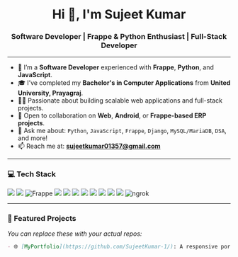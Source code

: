 <h1 align="center">Hi 👋, I'm Sujeet Kumar</h1>
<h3 align="center">Software Developer | Frappe & Python Enthusiast | Full-Stack Developer</h3>

---

- 💼 I’m a **Software Developer** experienced with **Frappe**, **Python**, and **JavaScript**.
- 🎓 I’ve completed my **Bachelor's in Computer Applications** from **United University, Prayagraj**.
- 👨‍💻 Passionate about building scalable web applications and full-stack projects.
- 🤝 Open to collaboration on **Web**, **Android**, or **Frappe-based ERP projects**.
- 💬 Ask me about: `Python`, `JavaScript`, `Frappe`, `Django`, `MySQL/MariaDB`, `DSA`, and more!
- 📫 Reach me at: **sujeetkumar01357@gmail.com**

---

### 💻 Tech Stack

<p align="left">
  <img src="https://img.shields.io/badge/Python-3776AB?style=for-the-badge&logo=python&logoColor=white"/>
  <img src="https://img.shields.io/badge/JavaScript-F7DF1E?style=for-the-badge&logo=javascript&logoColor=black"/>
  <img src="https://img.shields.io/badge/Frappe-0099CC?style=for-the-badge&logo=data:image/svg+xml;base64,...&logoColor=white" alt="Frappe"/>
  <img src="https://img.shields.io/badge/Django-092E20?style=for-the-badge&logo=django&logoColor=white"/>
  <img src="https://img.shields.io/badge/HTML5-E34F26?style=for-the-badge&logo=html5&logoColor=white"/>
  <img src="https://img.shields.io/badge/CSS3-1572B6?style=for-the-badge&logo=css3&logoColor=white"/>
  <img src="https://img.shields.io/badge/Bootstrap-7952B3?style=for-the-badge&logo=bootstrap&logoColor=white"/>
  <img src="https://img.shields.io/badge/SQL-4479A1?style=for-the-badge&logo=postgresql&logoColor=white"/>
  <img src="https://img.shields.io/badge/MariaDB-003545?style=for-the-badge&logo=mariadb&logoColor=white"/>
  <img src="https://img.shields.io/badge/Docker-2496ED?style=for-the-badge&logo=docker&logoColor=white"/>
  <img src="https://img.shields.io/badge/Postman-FF6C37?style=for-the-badge&logo=postman&logoColor=white"/>
  <img src="https://img.shields.io/badge/ngrok-1F1F1F?style=for-the-badge&logoColor=white" alt="ngrok"/>
</p>

---

### 📌 Featured Projects

_You can replace these with your actual repos:_

```markdown
- 🌐 [MyPortfolio](https://github.com/SujeetKumar-1/): A responsive portfolio website built with HTML, CSS, JavaScript & Bootstrap.
